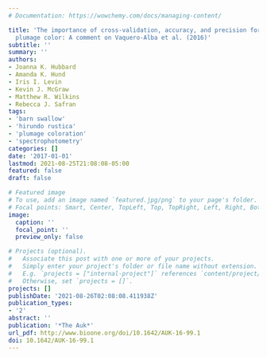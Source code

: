 ```yaml
---
# Documentation: https://wowchemy.com/docs/managing-content/

title: 'The importance of cross-validation, accuracy, and precision for measuring
  plumage color: A comment on Vaquero-Alba et al. (2016)'
subtitle: ''
summary: ''
authors:
- Joanna K. Hubbard
- Amanda K. Hund
- Iris I. Levin
- Kevin J. McGraw
- Matthew R. Wilkins
- Rebecca J. Safran
tags:
- 'barn swallow'
- 'hirundo rustica'
- 'plumage coloration'
- 'spectrophotometry'
categories: []
date: '2017-01-01'
lastmod: 2021-08-25T21:08:08-05:00
featured: false
draft: false

# Featured image
# To use, add an image named `featured.jpg/png` to your page's folder.
# Focal points: Smart, Center, TopLeft, Top, TopRight, Left, Right, BottomLeft, Bottom, BottomRight.
image:
  caption: ''
  focal_point: ''
  preview_only: false

# Projects (optional).
#   Associate this post with one or more of your projects.
#   Simply enter your project's folder or file name without extension.
#   E.g. `projects = ["internal-project"]` references `content/project/deep-learning/index.md`.
#   Otherwise, set `projects = []`.
projects: []
publishDate: '2021-08-26T02:08:08.411938Z'
publication_types:
- '2'
abstract: ''
publication: '*The Auk*'
url_pdf: http://www.bioone.org/doi/10.1642/AUK-16-99.1
doi: 10.1642/AUK-16-99.1
---
```

